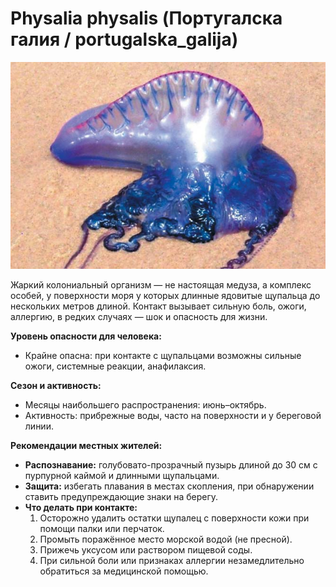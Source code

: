 # Physalia physalis (Португалска галия / portugalska_galija)

![Португалска галия](../images/physalia_physalis.jpg)

Жаркий колониальный организм — не настоящая медуза, а комплекс особей, у поверхности моря у которых длинные ядовитые щупальца до нескольких метров длиной. Контакт вызывает сильную боль, ожоги, аллергию, в редких случаях — шок и опасность для жизни.

**Уровень опасности для человека:**
- Крайне опасна: при контакте с щупальцами возможны сильные ожоги, системные реакции, анафилаксия.

**Сезон и активность:**
- Месяцы наибольшего распространения: июнь–октябрь.
- Активность: прибрежные воды, часто на поверхности и у береговой линии.

**Рекомендации местных жителей:**
- **Распознавание:** голубовато-прозрачный пузырь длиной до 30 см с пурпурной каймой и длинными щупальцами.
- **Защита:** избегать плавания в местах скопления, при обнаружении ставить предупреждающие знаки на берегу.
- **Что делать при контакте:**
  1. Осторожно удалить остатки щупалец с поверхности кожи при помощи палки или перчаток.
  2. Промыть поражённое место морской водой (не пресной).
  3. Прижечь уксусом или раствором пищевой соды.
  4. При сильной боли или признаках аллергии незамедлительно обратиться за медицинской помощью.

